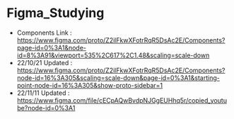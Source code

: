 # Figma_Studying
 + Components Link : https://www.figma.com/proto/Z2ilFkwXFotrRqR5DsAc2E/Components?page-id=0%3A1&node-id=8%3A91&viewport=535%2C617%2C1.48&scaling=scale-down
  + 22/10/21 Updated : https://www.figma.com/proto/Z2ilFkwXFotrRqR5DsAc2E/Components?node-id=16%3A305&scaling=scale-down&page-id=0%3A1&starting-point-node-id=16%3A305&show-proto-sidebar=1
  + 22/11/11 Updated : https://www.figma.com/file/cECpAQwBvdpNJGgEUHhq5r/copied_youtube?node-id=0%3A1
